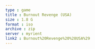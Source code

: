 ```yaml
---
type : game
title : Burnout Revenge (USA)
size : 1.8 G
format : iso
archive : zip
server : myrient
link2 : Burnout%20Revenge%20%28USA%29
---
```

